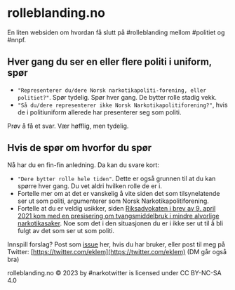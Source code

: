 # rolleblanding.no
En liten websiden om hvordan få slutt på #rolleblanding mellom #politiet og #nnpf.

## Hver gang du ser en eller flere politi i uniform, spør

* `"Representerer du/dere Norsk narkotikapoliti-forening, eller politiet?"`.
  Spør tydelig. Spør hver gang. De bytter rolle stadig vekk.
* `"Så du/dere representerer ikke Norsk Narkotikapolitiforening?"`, hvis de i politiuniform allerede har presenterer seg som politi.

Prøv å få et svar. Vær høfflig, men tydelig.

## Hvis de spør om hvorfor du spør

Nå har du en fin-fin anledning. Da kan du svare kort:

* `"Dere bytter rolle hele tiden"`. Dette er også grunnen til at du kan spørre hver gang. Du vet aldri hvilken rolle de er i.
* Fortelle mer om at det er vanskelig å vite siden det som tilsynelatende ser ut som politi, argumenterer som Norsk Narkotikapolitiforening.
* Fortelle at du er veldig usikker, siden [Riksadvokaten i brev av 9. april 2021 kom med en presisering om tvangsmiddelbruk i mindre alvorlige narkotikasaker](https://www.riksadvokaten.no/wp-content/uploads/2022/02/Nasj-rapport-tvangsmiddelbruk-i-mindre-alv-narkotikasaker.pdf). Noe som det i den situasjonen du er i ikke ser ut til å bli fulgt av det som ser ut som politi.


Innspill forslag? Post som [issue](https://github.com/eklem/rolleblanding.no/issues/new) her, hvis du har bruker, eller post til meg på Twitter: [https://twitter.com/eklem](https://twitter.com/eklem) (DM går også bra)


 rolleblanding.no © 2023 by #narkotwitter is licensed under CC BY-NC-SA 4.0 

